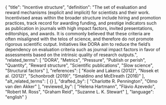 {
  "title": "Incentive structure",
  "definition": "The set of evaluation and reward mechanisms (explicit and implicit) for scientists and their work. Incentivised areas within the broader structure include hiring and promotion practices, track record for awarding funding, and prestige indicators such as publication in journals with high impact factors, invited presentations, editorships, and awards. It is commonly believed that these criteria are often misaligned with the telos of science, and therefore do not promote rigorous scientific output. Initiatives like DORA aim to reduce the field’s dependency on evaluation criteria such as journal impact factors in favor of assessments based on the intrinsic quality of research outputs.",
  "related_terms": [
    "DORA",
    "Metrics",
    "Pressure",
    "Publish or perish",
    "Quantity",
    "Reward structure",
    "Scientific publications",
    "Slow science",
    "Structural factors"
  ],
  "references": [
    "Koole and Lakens (2012)",
    "Nosek et al. (2012)",
    "Schonbrodt (2019)",
    "Smaldino and McElreath (2016)"
  ],
  "alt_related_terms": [
    {}
  ],
  "drafted_by": [
    "Charlotte R. Pennington",
    "Olmo van den Akker"
  ],
  "reviewed_by": [
    "Helena Hartmann",
    "Flávio Azevedo",
    "Robert M. Ross",
    "Graham Reid",
    "Suzanne L. K. Stewart"
  ],
  "language": "english"
}
